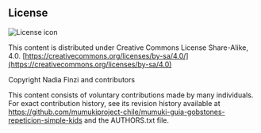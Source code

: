 ## License
![License icon](https://licensebuttons.net/l/by-sa/3.0/88x31.png)

This content is distributed under Creative Commons License Share-Alike, 4.0. [https://creativecommons.org/licenses/by-sa/4.0/](https://creativecommons.org/licenses/by-sa/4.0)

Copyright Nadia Finzi and contributors

This content consists of voluntary contributions made by many individuals. For exact contribution history, see its revision history available at https://github.com/mumukiproject-chile/mumuki-guia-gobstones-repeticion-simple-kids and the AUTHORS.txt file.

